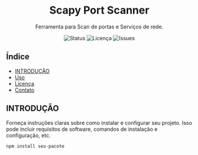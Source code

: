 
<h1 align="center">Scapy Port Scanner</h1>

<p align="center">
  Ferramenta para Scan de portas e Serviços de rede.
</p>

<p align="center">
  <img src="https://img.shields.io/badge/Status-%20Finalizado-yellow" alt="Status">
  <img src="https://img.shields.io/github/license/seu-usuario/seu-repositorio" alt="Licença">
  <img src="https://img.shields.io/github/issues/seu-usuario/seu-repositorio" alt="Issues">
</p>

## Índice
- [INTRODUÇÃO](#INTRODUÇÃO)
- [Uso](#uso)
- [Licença](#LICENSE)
- [Contato](#contato)


## INTRODUÇÃO

Forneça instruções claras sobre como instalar e configurar seu projeto. Isso pode incluir requisitos de software, comandos de instalação e configuração, etc.

```bash
npm install seu-pacote
